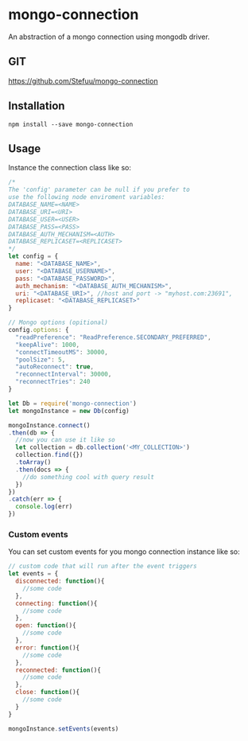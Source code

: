 # mongo-connection
An abstraction of a mongo connection using mongodb driver.

## GIT
https://github.com/Stefuu/mongo-connection

## Installation
```
npm install --save mongo-connection
```

## Usage
Instance the connection class like so:

```javascript
/* 
The 'config' parameter can be null if you prefer to
use the following node enviroment variables:
DATABASE_NAME=<NAME>
DATABASE_URI=<URI>
DATABASE_USER=<USER>
DATABASE_PASS=<PASS>
DATABASE_AUTH_MECHANISM=<AUTH>
DATABASE_REPLICASET=<REPLICASET>
*/
let config = {
  name: "<DATABASE_NAME>",
  user: "<DATABASE_USERNAME>",
  pass: "<DATABASE_PASSWORD>",
  auth_mechanism: "<DATABASE_AUTH_MECHANISM>",
  uri: "<DATABASE_URI>", //host and port -> "myhost.com:23691",
  replicaset: "<DATABASE_REPLICASET>"
}

// Mongo options (opitional)
config.options: {
  "readPreference": "ReadPreference.SECONDARY_PREFERRED",
  "keepAlive": 1000,
  "connectTimeoutMS": 30000,
  "poolSize": 5,
  "autoReconnect": true,
  "reconnectInterval": 30000,
  "reconnectTries": 240
}

let Db = require('mongo-connection')
let mongoInstance = new Db(config)

mongoInstance.connect()
.then(db => {  
  //now you can use it like so
  let collection = db.collection('<MY_COLLECTION>')  
  collection.find({})
  .toArray()
  .then(docs => {
    //do something cool with query result
  })
})
.catch(err => {
  console.log(err)
})
```

### Custom events
You can set custom events for you mongo connection instance like so:

```javascript
// custom code that will run after the event triggers
let events = {
  disconnected: function(){
    //some code
  },
  connecting: function(){
    //some code
  },
  open: function(){
    //some code
  },
  error: function(){
    //some code
  },
  reconnected: function(){
    //some code
  },
  close: function(){
    //some code
  }
}

mongoInstance.setEvents(events)
```